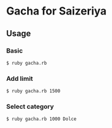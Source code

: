# Gacha for Saizeriya

## Usage

### Basic

```sh
$ ruby gacha.rb
```

### Add limit

```sh
$ ruby gacha.rb 1500
```

### Select category

```sh
$ ruby gacha.rb 1000 Dolce
```
